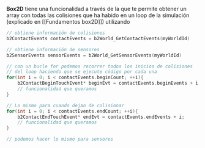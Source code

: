 **Box2D** tiene una funcionalidad a través de la que te permite obtener un array con todas las colisiones que ha habido en un loop de la simulación (explicado en [[Fundamentos box2D]]) utilizando

```cpp
// obtiene información de colisiones
b2ContactEvents contactEvents = b2World_GetContactEvents(myWorldId)

// obtiene información de sensores
b2SensorEvents sensorEvents = b2World_GetSensorEvents(myWorldId)

// con un bucle for podemos recorrer todos los inicios de colisiones 
// del loop haciendo que se ejecute código por cada una
for(int i = 0; i < contactEvents.beginCount; ++i){
	b2ContactBeginTouchEvent* beginEvt = contactEvents.beginEvents + i;
	// funcionalidad que queramos
}

// Lo mismo para cuando dejan de colisionar
for(int i = 0; i < contactEvents.endCount; ++i){
	b2ContactEndTouchEvent* endEvt = contactEvents.endEvents + i;
	// funcionalidad que queramos
}

// podemos hacer lo mismo para sensores
```